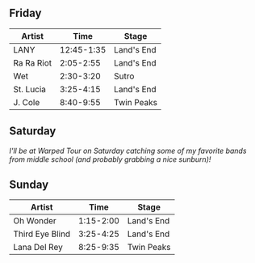 ## Friday

| Artist     | Time       | Stage      |
|------------|------------|------------|
| LANY       | 12:45-1:35 | Land's End |
| Ra Ra Riot | 2:05-2:55  | Land's End |
| Wet        | 2:30-3:20  | Sutro      |
| St. Lucia  | 3:25-4:15  | Land's End |
| J. Cole    | 8:40-9:55  | Twin Peaks |

## Saturday

*I'll be at Warped Tour on Saturday catching some of my favorite bands from middle school (and probably grabbing a nice sunburn)!*

## Sunday

| Artist          | Time      | Stage      |
|-----------------|-----------|------------|
| Oh Wonder       | 1:15-2:00 | Land's End |
| Third Eye Blind | 3:25-4:25 | Land's End |
| Lana Del Rey    | 8:25-9:35 | Twin Peaks |
